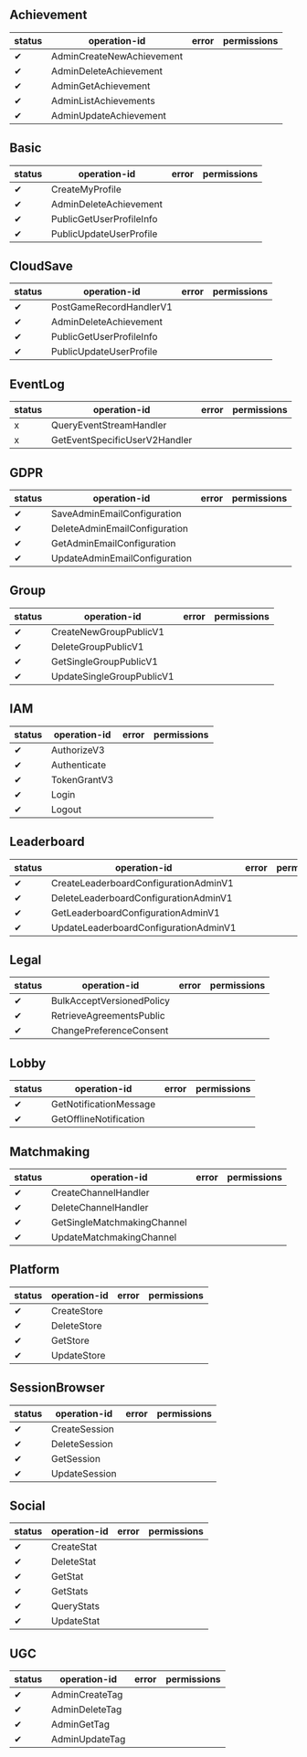 ## Achievement
| status | operation-id | error | permissions |
|-|-|-|-|
|✔|AdminCreateNewAchievement|||
|✔|AdminDeleteAchievement|||
|✔|AdminGetAchievement|||
|✔|AdminListAchievements|||
|✔|AdminUpdateAchievement|||

## Basic
| status | operation-id | error | permissions |
|-|-|-|-|
|✔|CreateMyProfile|||
|✔|AdminDeleteAchievement|||
|✔|PublicGetUserProfileInfo|||
|✔|PublicUpdateUserProfile|||

## CloudSave
| status | operation-id | error | permissions |
|-|-|-|-|
|✔|PostGameRecordHandlerV1|||
|✔|AdminDeleteAchievement|||
|✔|PublicGetUserProfileInfo|||
|✔|PublicUpdateUserProfile|||

## EventLog
| status | operation-id | error | permissions |
|-|-|-|-|
|x|QueryEventStreamHandler||| ---> Fixme: is not supported by the TextConsumer, can be resolved by supporting TextUnmarshaler interface
|x|GetEventSpecificUserV2Handler||| ---> Fixme: is not supported by the TextConsumer, can be resolved by supporting TextUnmarshaler interface

## GDPR
| status | operation-id | error | permissions |
|-|-|-|-|
|✔|SaveAdminEmailConfiguration|||
|✔|DeleteAdminEmailConfiguration|||
|✔|GetAdminEmailConfiguration|||
|✔|UpdateAdminEmailConfiguration|||

## Group
| status | operation-id | error | permissions |
|-|-|-|-|
|✔|CreateNewGroupPublicV1|||
|✔|DeleteGroupPublicV1|||
|✔|GetSingleGroupPublicV1|||
|✔|UpdateSingleGroupPublicV1|||

## IAM
| status | operation-id | error | permissions |
|-|-|-|-|
|✔|AuthorizeV3|||
|✔|Authenticate|||
|✔|TokenGrantV3|||
|✔|Login|||
|✔|Logout|||

## Leaderboard
| status | operation-id | error | permissions |
|-|-|-|-|
|✔|CreateLeaderboardConfigurationAdminV1|||
|✔|DeleteLeaderboardConfigurationAdminV1|||
|✔|GetLeaderboardConfigurationAdminV1|||
|✔|UpdateLeaderboardConfigurationAdminV1|||

## Legal
| status | operation-id | error | permissions |
|-|-|-|-|
|✔|BulkAcceptVersionedPolicy|||
|✔|RetrieveAgreementsPublic|||
|✔|ChangePreferenceConsent|||

## Lobby
| status | operation-id | error | permissions |
|-|-|-|-|
|✔|GetNotificationMessage|||
|✔|GetOfflineNotification|||

## Matchmaking
| status | operation-id | error | permissions |
|-|-|-|-|
|✔|CreateChannelHandler|||
|✔|DeleteChannelHandler|||
|✔|GetSingleMatchmakingChannel|||
|✔|UpdateMatchmakingChannel|||

## Platform
| status | operation-id | error | permissions |
|-|-|-|-|
|✔|CreateStore|||
|✔|DeleteStore|||
|✔|GetStore|||
|✔|UpdateStore|||

## SessionBrowser
| status | operation-id | error | permissions |
|-|-|-|-|
|✔|CreateSession|||
|✔|DeleteSession|||
|✔|GetSession|||
|✔|UpdateSession|||

## Social
| status | operation-id | error | permissions |
|-|-|-|-|
|✔|CreateStat|||
|✔|DeleteStat|||
|✔|GetStat|||
|✔|GetStats|||
|✔|QueryStats|||
|✔|UpdateStat|||

## UGC
| status | operation-id | error | permissions |
|-|-|-|-|
|✔|AdminCreateTag|||
|✔|AdminDeleteTag|||
|✔|AdminGetTag|||
|✔|AdminUpdateTag|||
